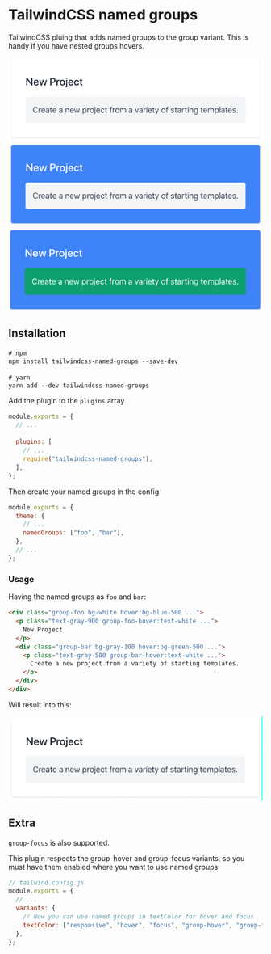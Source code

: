 # TailwindCSS named groups

TailwindCSS pluing that adds named groups to the group variant. This is handy if you have nested groups hovers.

![idle](images/idle.png)
![foo-hover](images/foo.png)
![bar-hover](images/bar.png)

## Installation

```
# npm
npm install tailwindcss-named-groups --save-dev

# yarn
yarn add --dev tailwindcss-named-groups
```

Add the plugin to the `plugins` array

```js
module.exports = {
  // ...

  plugins: [
    // ...
    require("tailwindcss-named-groups"),
  ],
};
```

Then create your named groups in the config

```js
module.exports = {
  theme: {
    // ...
    namedGroups: ["foo", "bar"],
  },
  // ...
};
```

### Usage

Having the named groups as `foo` and `bar`:

```html
<div class="group-foo bg-white hover:bg-blue-500 ...">
  <p class="text-gray-900 group-foo-hover:text-white ...">
    New Project
  </p>
  <div class="group-bar bg-gray-100 hover:bg-green-500 ...">
    <p class="text-gray-500 group-bar-hover:text-white ...">
      Create a new project from a variety of starting templates.
    </p>
  </div>
</div>
```

Will result into this:

![in-action](images/in-action.gif)

## Extra

`group-focus` is also supported.

This plugin respects the group-hover and group-focus variants, so you must have them enabled where you want to use named groups:

```js
// tailwind.config.js
module.exports = {
  // ...
  variants: {
    // Now you can use named groups in textColor for hover and focus
    textColor: ["responsive", "hover", "focus", "group-hover", "group-focus"],
  },
};
```
